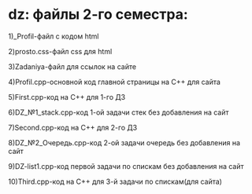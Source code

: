 # dz: файлы 2-го семестра:
1)_Profil-файл с кодом html

2)prosto.css-файл css для html

3)Zadaniya-файл для ссылок на сайте

4)Profil.cpp-основной код главной страницы на C++ для сайта

5)First.cpp-код на С++ для 1-го ДЗ

6)DZ_№1_stack.cpp-код 1-ой задачи стек без добавления на сайт

7)Second.cpp-код на С++ для 2-го ДЗ

8)DZ_№2_Очередь.cpp-код 2-ой задачи очередь без добавления на сайт

9)DZ-list1.cpp-код первой задачи по спискам без добавления на сайт

10)Third.cpp-код на С++ для 3-й задачи по спискам(для сайта)
